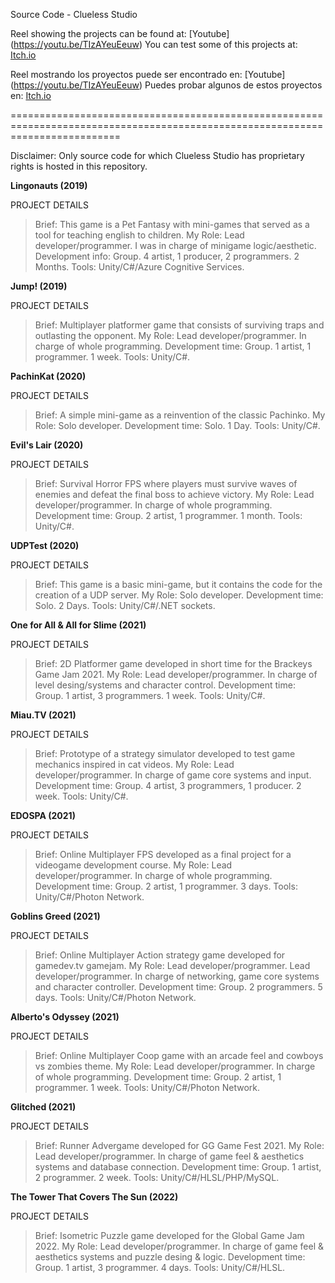 Source Code - Clueless Studio

Reel showing the projects can be found at: [Youtube] (https://youtu.be/TIzAYeuEeuw)
You can test some of this projects at: [Itch.io](https://itch.io/profile/cluelessstudio)

Reel mostrando los proyectos puede ser encontrado en: [Youtube] (https://youtu.be/TIzAYeuEeuw)
Puedes probar algunos de estos proyectos en: [Itch.io](https://itch.io/profile/cluelessstudio)

===============================================================================================================================

Disclaimer: Only source code for which Clueless Studio has proprietary rights is hosted in this repository.

__Lingonauts (2019)__

PROJECT DETAILS

> Brief: This game is a Pet Fantasy with mini-games that served as a tool for teaching english to children.
> My Role: Lead developer/programmer. I was in charge of minigame logic/aesthetic.
> Development info: Group. 4 artist, 1 producer, 2 programmers. 2 Months.
> Tools: Unity/C#/Azure Cognitive Services.

__Jump! (2019)__

PROJECT DETAILS

> Brief: Multiplayer platformer game that consists of surviving traps and outlasting the opponent.
> My Role: Lead developer/programmer. In charge of whole programming.
> Development time: Group. 1 artist, 1 programmer. 1 week.
> Tools: Unity/C#.


__PachinKat (2020)__

PROJECT DETAILS

> Brief: A simple mini-game as a reinvention of the classic Pachinko.
> My Role: Solo developer.
> Development time: Solo. 1 Day.
> Tools: Unity/C#. 

__Evil's Lair (2020)__

PROJECT DETAILS

> Brief: Survival Horror FPS where players must survive waves of enemies and defeat the final boss to achieve victory.
> My Role: Lead developer/programmer. In charge of whole programming.
> Development time: Group. 2 artist, 1 programmer. 1 month.
> Tools: Unity/C#. 
 

__UDPTest (2020)__ 

PROJECT DETAILS

> Brief: This game is a basic mini-game, but it contains the code for the creation of a UDP server. 
> My Role: Solo developer.
> Development time: Solo. 2 Days.
> Tools: Unity/C#/.NET sockets. 

__One for All & All for Slime (2021)__ 

PROJECT DETAILS

> Brief: 2D Platformer game developed in short time for the Brackeys Game Jam 2021.
> My Role: Lead developer/programmer. In charge of level desing/systems and character control.
> Development time: Group. 1 artist, 3 programmers. 1 week.
> Tools: Unity/C#. 

__Miau.TV (2021)__

PROJECT DETAILS

> Brief:  Prototype of a strategy simulator developed to test game mechanics inspired in cat videos. 
> My Role: Lead developer/programmer. In charge of game core systems and input.
> Development time: Group. 4 artist, 3 programmers, 1 producer. 2 week.
> Tools: Unity/C#. 

__EDOSPA (2021)__ 

PROJECT DETAILS

> Brief:  Online Multiplayer FPS developed as a final project for a videogame development course. 
> My Role: Lead developer/programmer. In charge of whole programming.
> Development time: Group. 2 artist, 1 programmer. 3 days.
> Tools: Unity/C#/Photon Network. 

__Goblins Greed (2021)__

PROJECT DETAILS

> Brief:  Online Multiplayer Action strategy game developed for gamedev.tv gamejam. 
> My Role: Lead developer/programmer. Lead developer/programmer. In charge of networking, game core systems and character controller.
> Development time: Group. 2 programmers. 5 days.
> Tools: Unity/C#/Photon Network. 

__Alberto's Odyssey (2021)__

PROJECT DETAILS

> Brief:  Online Multiplayer Coop game with an arcade feel and cowboys vs zombies theme. 
> My Role: Lead developer/programmer. In charge of whole programming.
> Development time: Group. 2 artist, 1 programmer. 1 week.
> Tools: Unity/C#/Photon Network. 

__Glitched (2021)__

PROJECT DETAILS

> Brief:  Runner Advergame developed for GG Game Fest 2021. 
> My Role: Lead developer/programmer. In charge of game feel & aesthetics systems and database connection.
> Development time: Group. 1 artist, 2 programmer. 2 week.
> Tools: Unity/C#/HLSL/PHP/MySQL. 

__The Tower That Covers The Sun (2022)__ 

PROJECT DETAILS

> Brief:  Isometric Puzzle game developed for the Global Game Jam 2022.
> My Role: Lead developer/programmer. In charge of game feel & aesthetics systems and puzzle desing & logic.
> Development time: Group. 1 artist, 3 programmer. 4 days.
> Tools: Unity/C#/HLSL.

